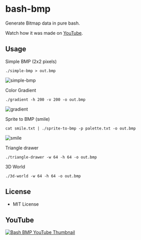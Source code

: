 bash-bmp
========

Generate Bitmap data in pure bash.

Watch how it was made on [YouTube](https://www.youtube.com/watch?v=XjAIhULJsjc).

Usage
-----

Simple BMP (2x2 pixels)

    ./simple-bmp > out.bmp

![simple-bmp](https://files.daveeddy.com/ysap/bmp/simple.png)

Color Gradient

    ./gradient -h 200 -v 200 -o out.bmp

![gradient](https://files.daveeddy.com/ysap/bmp/gradient.png)

Sprite to BMP (smile)

    cat smile.txt | ./sprite-to-bmp -p palette.txt -o out.bmp

![smile](https://files.daveeddy.com/ysap/bmp/smile.png)

Triangle drawer

    ./triangle-drawer -w 64 -h 64 -o out.bmp

3D World

    ./3d-world -w 64 -h 64 -o out.bmp

License
-------

- MIT License

YouTube
-------

<a href="https://www.youtube.com/watch?v=XjAIhULJsjc"><img alt="Bash BMP YouTube
Thumbnail" src="https://files.daveeddy.com/ysap/bmp/bash-bmp-thumbnail.jpg"
/></a>
